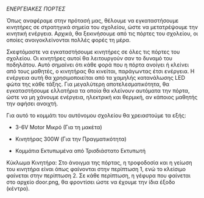 *ΕΝΕΡΓΕΙΑΚΕΣ ΠΟΡΤΕΣ*

Όπως αναφέραμε στην πρότασή μας, θέλουμε να εγκαταστήσουμε κινητήρες σε
στρατηγικά σημεία του σχολείου, ώστε να μετατρέψουμε την κινητική ενέργεια.
Αρχικά, θα ξεκινήσουμε από τις πόρτες του σχολείου, οι οποίες ανοιγοκλείνονται
πολλές φορές τη μέρα.

Σκεφτόμαστε να εγκαταστήσουμε κινητήρες σε όλες τις πόρτες του σχολείου. Οι
κινητήρες αυτοί θα λειτουργούν σαν το δυναμό του ποδηλάτου. Αυτό σημαίνει ότι
κάθε φορά που η πόρτα ανοίγει ή κλείνει από τους μαθητές, ο κινητήρας θα
κινείται, παράγωντας έτσι ενέργεια. Η ενέργεια αυτή θα χρησιμοποιείται από τα
χαμηλής κατανάλωσης LED φώτα της κάθε τάξης. Για μεγαλύτερη αποτελεσματικότητα,
θα εγκαταστήσουμε ελλατήρια τα οποία θα κλείνουν αυτόματα την πόρτα, ώστε να μη
χάνουμε ενέργεια, ηλεκτρική και θερμική, αν κάποιος μαθητής την αφήσει ανοιχτή.

Για αυτό το κομμάτι του αυτόνομου σχολείου θα χρειαστούμε τα εξής:

-   3-6V Motor Μικρό (Για τη μακέτα)

-   Κινητήρας 300W (Για την Πραγματικότητα)

-   Κομμάτια Εκτυπωμένα από Τρισδιάστατο Εκτυπωτή

Κύκλωμα Κινητήρα: Στο άνοιγμα της πόρτας, η τροφοδοσία και η γείωση του κινητήρα
είναι όπως φαίνονται στην περίπτωση 1, ενώ το κλείσιμο φαίνεται στην περίπτωση
2. Σε κάθε περίπτωση, η γέφυρα που φαίνεται στο αρχείο door.png, θα φροντίσει ώστε να έχουμε την ίδια έξοδο
(κέντρο).
